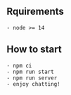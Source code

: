 ## Rquirements
    - node >= 14

## How to start 
    - npm ci
    - npm run start
    - npm run server
    - enjoy chatting!